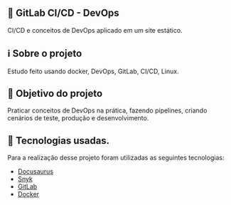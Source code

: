 ## 🦊 GitLab CI/CD - DevOps
CI/CD e conceitos de DevOps aplicado em um site estático.

## :information_source: Sobre o projeto 
Estudo feito usando docker, DevOps, GitLab, CI/CD, Linux.


## :dart: Objetivo do projeto
Praticar conceitos de DevOps na prática, fazendo pipelines, criando cenários de teste, produção e desenvolvimento.
## :pencil: Tecnologias usadas. 
Para a realização desse projeto foram utilizadas as seguintes tecnologias: 
- [Docusaurus](https://docusaurus.io/)
- [Snyk](https://snyk.io/)
- [GitLab](https://gitlab.com/)
- [Docker](https://www.docker.com/)
